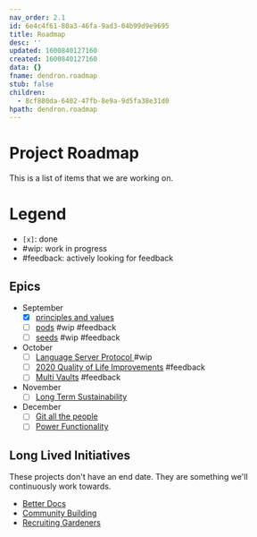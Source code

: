 ```yaml
---
nav_order: 2.1
id: 6e4c4f61-80a3-46fa-9ad3-04b99d9e9695
title: Roadmap
desc: ''
updated: 1600840127160
created: 1600840127160
data: {}
fname: dendron.roadmap
stub: false
children:
  - 8cf880da-6402-47fb-8e9a-9d5fa38e31d0
hpath: dendron.roadmap
---
```

# Project Roadmap

This is a list of items that we are working on.

# Legend

- `[x]`: done
- \#wip: work in progress
- \#feedback: actively looking for feedback

## Epics

- September
  - [x] [principles and values](35d7d7bc-64a6-4850-9a54-7de7f43ad751)
  - [ ] [pods](b1dbd32d-ca87-4489-9ba0-01bf7928cba5) #wip #feedback
  - [ ] [seeds](b81810f7-4d47-4870-ad2c-d4e48a49aa22)  #wip #feedback
- October
  - [ ] [Language Server Protocol ](725d99be-fadd-4464-88c3-0a5fcc7292c7) #wip
  - [ ] [2020 Quality of Life Improvements](c4cb56af-ec13-4e57-aede-eb341e870736) #feedback
  - [ ] [Multi Vaults](45cfb9f2-46cf-4f67-a41e-834818fbd06e) #feedback
- November
  - [ ] [Long Term Sustainability](d892da5f-3667-4bfe-a8ba-e5ea3da4eb72) 
- December
  - [ ] [Git all the people](37f3623c-d87e-4181-8531-2edb578d3391)
  - [ ] [Power Functionality](ff1b9ea5-6d0e-49b2-97d1-a7e31299164e)

## Long Lived Initiatives

These projects don't have an end date. They are something we'll continuously work towards.

- [Better Docs](c8690c83-dae2-4d16-849a-555a25c5a57a)
- [Community Building](b01d9f1d-a289-412c-8e42-bbfac02ed843)
- [Recruiting Gardeners](750c86bc-9b72-46b5-9c08-865af1bed622)
